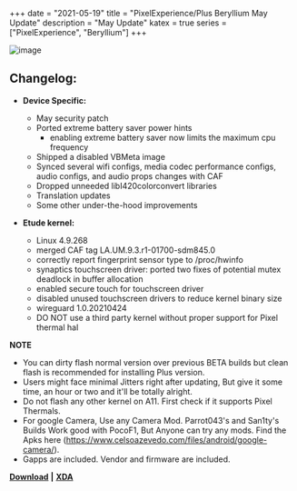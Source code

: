 +++
date = "2021-05-19"
title = "PixelExperience/Plus Beryllium May Update"
description = "May Update"
katex = true
series = ["PixelExperience", "Beryllium"]
+++

![image](https://i.ibb.co/ZXxNTPk/pixel-experience-android-11.png)

## Changelog:
* **Device Specific:**
    * May security patch
    * Ported extreme battery saver power hints
        * enabling extreme battery saver now limits the maximum cpu frequency
    * Shipped a disabled VBMeta image
    * Synced several wifi configs, media codec performance configs, audio configs, and audio props changes with CAF
    * Dropped unneeded libI420colorconvert libraries
    * Translation updates
    * Some other under-the-hood improvements

* **Etude kernel:**
    * Linux 4.9.268
    * merged CAF tag LA.UM.9.3.r1-01700-sdm845.0
    * correctly report fingerprint sensor type to /proc/hwinfo
    * synaptics touchscreen driver: ported two fixes of potential mutex deadlock in buffer allocation
    * enabled secure touch for touchscreen driver
    * disabled unused touchscreen drivers to reduce kernel binary size
    * wireguard 1.0.20210424
    * DO NOT use a third party kernel without proper support for Pixel thermal hal

**NOTE**
* You can dirty flash normal version over previous BETA builds but clean flash is recommended for installing Plus version.
* Users might face minimal Jitters right after updating, But give it some time, an hour or two and it'll be totally alright.
* Do not flash any other kernel on A11. First check if it supports Pixel Thermals.
* For google Camera, Use any Camera Mod. Parrot043's and San1ty's Builds Work good with PocoF1, But Anyone can try any mods. Find the Apks here (https://www.celsoazevedo.com/files/android/google-camera/).
* Gapps are included. Vendor and firmware are included.

[**Download**](https://download.pixelexperience.org/beryllium) **|** [**XDA**](https://forum.xda-developers.com/t/rom-official-11-0-beryllium-pixel-experience-aosp-2020-12-23.4196119/)